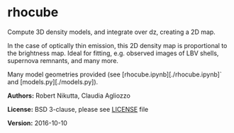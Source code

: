 # rhocube
Compute 3D density models, and integrate over dz, creating a 2D map.

In the case of optically thin emission, this 2D density map is
proportional to the brightness map.  Ideal for fitting, e.g. observed
images of LBV shells, supernova remnants, and many more.

Many model geometries provided (see [rhocube.ipynb][./rhocube.ipynb]`
and [models.py][./models.py]).

**Authors:** Robert Nikutta, Claudia Agliozzo

**License:** BSD 3-clause, please see [LICENSE](./LICENSE) file

**Version:** 2016-10-10
